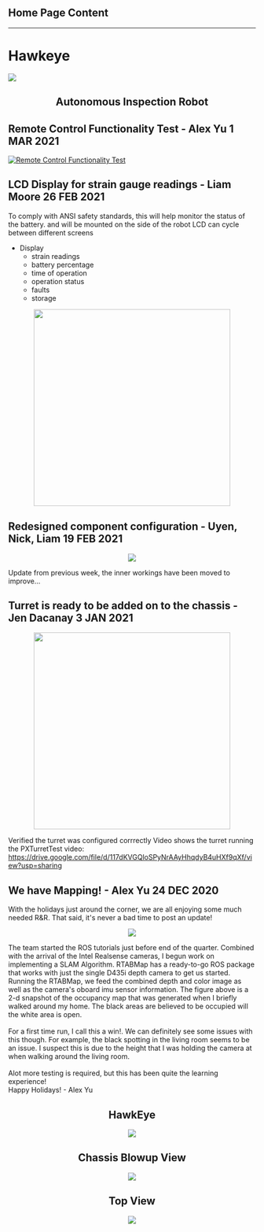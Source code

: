 ## Home Page Content
___
# Hawkeye

<p align="left">
  <img src="docs/photos/CREO_right_2.JPG"/>
</p>
<div align="center"><H2> Autonomous Inspection Robot</H2>
</div>

## Remote Control Functionality Test - Alex Yu 1 MAR 2021

[![Remote Control Functionality Test ](https://github.com/MESMerizing-Engineers/MESMerizing-Engineers/blob/gh-pages/docs/photos/youtube_remote.jpg)](https://youtu.be/hM1WgEU2hRA "Remote Control Functionality Test")


## LCD Display for strain gauge readings - Liam Moore 26 FEB 2021
To comply with ANSI safety standards, this will help monitor the status of the battery.
and will be mounted on the side of the robot
LCD can cycle between different screens
- Display 
  - strain readings
  - battery percentage
  - time of operation
  - operation status
  - faults
  - storage

<p align="center">
  <img src="docs/photos/lcd_display_straingauge.jpg" width= "400" height ="400"/>
</p>

## Redesigned component configuration - Uyen, Nick, Liam 19 FEB 2021
<p align="center">
  <img src="docs/photos/chassis_redesign.JPG" />
</p>

Update from previous week, the inner workings have been moved to improve...



## Turret is ready to be added on to the chassis - Jen Dacanay 3 JAN 2021
<p align="center">
  <img src="docs/photos/turret_built.png" width= "400" height ="400"/>
</p>

Verified the turret was configured corrrectly
  Video shows the turret running the PXTurretTest
  video: https://drive.google.com/file/d/117dKVGQloSPyNrAAyHhqdyB4uHXf9qXf/view?usp=sharing


## We have Mapping! - Alex Yu 24 DEC 2020
With the holidays just around the corner, we are all enjoying some much needed R&R. That said, it's never a bad time to post an update!
<p align="center">
  <img src="docs/photos/Occupancy Map of My House.png" />
</p>

The team started the ROS tutorials just before end of the quarter. Combined with the arrival of the Intel Realsense cameras, I begun work on implementing a SLAM Algorithm. RTABMap has a ready-to-go ROS package that works with just the single D435i depth camera to get us started. Running the RTABMap, we feed the combined depth and color image as well as the camera's oboard imu sensor information. The figure above is a 2-d snapshot of the occupancy map that was generated when I briefly walked around my home. The black areas are believed to be occupied will the white area is open. <br>
<br>For a first time run, I call this a win!. We can definitely see some issues with this though. For example, the black spotting in the living room seems to be an issue. I suspect this is due to the height that I was holding the camera at when walking around the living room. <br> <br> 
Alot more testing is required, but this has been quite the learning experience!<br>
Happy Holidays! - Alex Yu

<div align="center"><H2>HawkEye</H2>
<p align="center">
  <img src="docs/photos/CREO_right.jpg" />
</p>
<H2>Chassis Blowup View</H2>
<p align="center">
  <img src="docs/photos/CREO_chassisblowup.png" />
</p>
<H2>Top View</H2>
<p align="center">
  <img src="docs/photos/CREO_top.jpg" />
</p>
</div>

